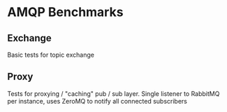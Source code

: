 # AMQP Benchmarks

## Exchange
Basic tests for topic exchange

## Proxy
Tests for proxying / "caching" pub / sub layer. Single listener to RabbitMQ
per instance, uses ZeroMQ to notify all connected subscribers

